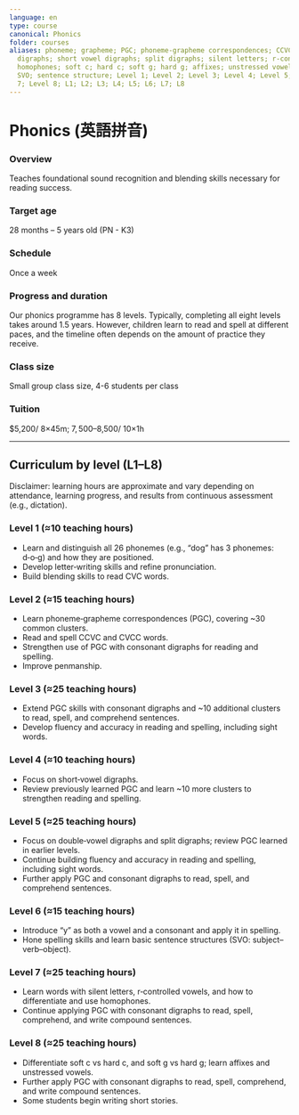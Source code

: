 ```yaml
---
language: en
type: course
canonical: Phonics
folder: courses
aliases: phoneme; grapheme; PGC; phoneme-grapheme correspondences; CCVC; CVCC; consonant
  digraphs; short vowel digraphs; split digraphs; silent letters; r-controlled vowels;
  homophones; soft c; hard c; soft g; hard g; affixes; unstressed vowels; sight words;
  SVO; sentence structure; Level 1; Level 2; Level 3; Level 4; Level 5; Level 6; Level
  7; Level 8; L1; L2; L3; L4; L5; L6; L7; L8
---
```

# Phonics (英語拼音)

### Overview
Teaches foundational sound recognition and blending skills necessary for reading success.

### Target age
28 months – 5 years old (PN - K3)

### Schedule
Once a week

### Progress and duration
Our phonics programme has 8 levels. Typically, completing all eight levels takes around 1.5 years. However, children learn to read and spell at different paces, and the timeline often depends on the amount of practice they receive.

### Class size
Small group class size, 4-6 students per class

### Tuition
$5,200/ 8×45m; $7,500–$8,500/ 10×1h

---

## Curriculum by level (L1–L8)
Disclaimer: learning hours are approximate and vary depending on attendance, learning progress, and results from continuous assessment (e.g., dictation).

### Level 1 (≈10 teaching hours)
- Learn and distinguish all 26 phonemes (e.g., “dog” has 3 phonemes: d‑o‑g) and how they are positioned.
- Develop letter‑writing skills and refine pronunciation.
- Build blending skills to read CVC words.

### Level 2 (≈15 teaching hours)
- Learn phoneme‑grapheme correspondences (PGC), covering ~30 common clusters.
- Read and spell CCVC and CVCC words.
- Strengthen use of PGC with consonant digraphs for reading and spelling.
- Improve penmanship.

### Level 3 (≈25 teaching hours)
- Extend PGC skills with consonant digraphs and ~10 additional clusters to read, spell, and comprehend sentences.
- Develop fluency and accuracy in reading and spelling, including sight words.

### Level 4 (≈10 teaching hours)
- Focus on short‑vowel digraphs.
- Review previously learned PGC and learn ~10 more clusters to strengthen reading and spelling.

### Level 5 (≈25 teaching hours)
- Focus on double‑vowel digraphs and split digraphs; review PGC learned in earlier levels.
- Continue building fluency and accuracy in reading and spelling, including sight words.
- Further apply PGC and consonant digraphs to read, spell, and comprehend sentences.

### Level 6 (≈15 teaching hours)
- Introduce “y” as both a vowel and a consonant and apply it in spelling.
- Hone spelling skills and learn basic sentence structures (SVO: subject–verb–object).

### Level 7 (≈25 teaching hours)
- Learn words with silent letters, r‑controlled vowels, and how to differentiate and use homophones.
- Continue applying PGC with consonant digraphs to read, spell, comprehend, and write compound sentences.

### Level 8 (≈25 teaching hours)
- Differentiate soft c vs hard c, and soft g vs hard g; learn affixes and unstressed vowels.
- Further apply PGC with consonant digraphs to read, spell, comprehend, and write compound sentences.
- Some students begin writing short stories.